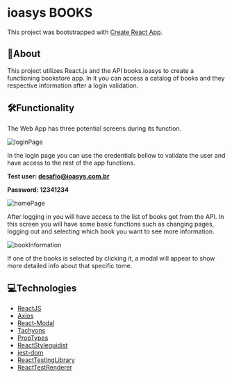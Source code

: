 # ioasys BOOKS

This project was bootstrapped with [Create React App](https://github.com/facebook/create-react-app).

## 📄About

This project utilizes React.js and the API books.ioasys to create a functioning bookstore app. In it you can access a catalog of books and they respective information after a login validation.

## 🛠️Functionality

The Web App has three potential screens during its function.

![loginPage](https://i.imgur.com/H5uuXEh.png)

In the login page you can use the credentials bellow to validate the user and have access to the rest of the app functions.

**Test user: desafio@ioasys.com.br**

**Password: 12341234**

![homePage](https://i.imgur.com/E27losk.png)

After logging in you will have access to the list of books got from the API. In this screen you will have some basic functions such as changing pages, logging out and selecting which book you want to see more information.

![bookInformation](https://i.imgur.com/IippXVA.png)

If one of the books is selected by clicking it, a modal will appear to show more detailed info about that specific tome.

## 💻Technologies

- [ReactJS](https://pt-br.reactjs.org/)
- [Axios](https://axios-http.com/ptbr/docs/intro)
- [React-Modal](https://reactcommunity.org/react-modal/)
- [Tachyons](https://tachyons.io/)
- [PropTypes](https://www.npmjs.com/package/prop-types)
- [ReactStyleguidist](https://react-styleguidist.js.org/)
- [jest-dom](https://testing-library.com/docs/ecosystem-jest-dom/)
- [ReactTestingLibrary](https://testing-library.com/docs/react-testing-library/intro)
- [ReactTestRenderer](https://www.npmjs.com/package/react-test-renderer)
